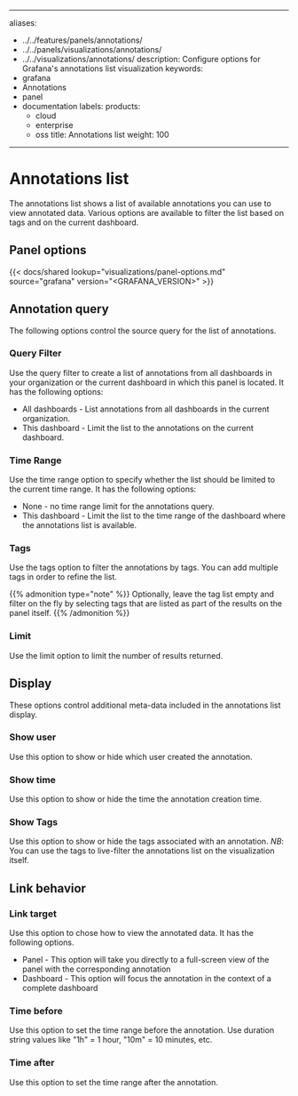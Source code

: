 -----

aliases:

- ../../features/panels/annotations/
- ../../panels/visualizations/annotations/
- ../../visualizations/annotations/
  description: Configure options for Grafana's annotations list visualization
  keywords:
- grafana
- Annotations
- panel
- documentation
  labels:
  products:
  - cloud
  - enterprise
  - oss
    title: Annotations list
    weight: 100

-----

# Annotations list

The annotations list shows a list of available annotations you can use to view annotated data. Various options are available to filter the list based on tags and on the current dashboard.

## Panel options

{{\< docs/shared lookup="visualizations/panel-options.md" source="grafana" version="\<GRAFANA\_VERSION\>" \>}}

## Annotation query

The following options control the source query for the list of annotations.

### Query Filter

Use the query filter to create a list of annotations from all dashboards in your organization or the current dashboard in which this panel is located. It has the following options:

- All dashboards - List annotations from all dashboards in the current organization.
- This dashboard - Limit the list to the annotations on the current dashboard.

### Time Range

Use the time range option to specify whether the list should be limited to the current time range. It has the following options:

- None - no time range limit for the annotations query.
- This dashboard - Limit the list to the time range of the dashboard where the annotations list is available.

### Tags

Use the tags option to filter the annotations by tags. You can add multiple tags in order to refine the list.

{{% admonition type="note" %}}
Optionally, leave the tag list empty and filter on the fly by selecting tags that are listed as part of the results on the panel itself.
{{% /admonition %}}

### Limit

Use the limit option to limit the number of results returned.

## Display

These options control additional meta-data included in the annotations list display.

### Show user

Use this option to show or hide which user created the annotation.

### Show time

Use this option to show or hide the time the annotation creation time.

### Show Tags

Use this option to show or hide the tags associated with an annotation. *NB*: You can use the tags to live-filter the annotations list on the visualization itself.

## Link behavior

### Link target

Use this option to chose how to view the annotated data. It has the following options.

- Panel - This option will take you directly to a full-screen view of the panel with the corresponding annotation
- Dashboard - This option will focus the annotation in the context of a complete dashboard

### Time before

Use this option to set the time range before the annotation. Use duration string values like "1h" = 1 hour, "10m" = 10 minutes, etc.

### Time after

Use this option to set the time range after the annotation.
